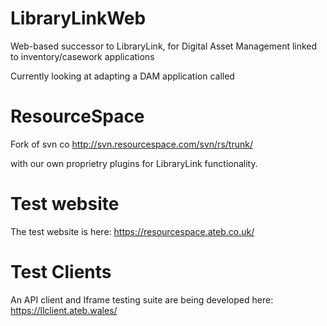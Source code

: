 
# LibraryLinkWeb

Web-based successor to LibraryLink, for Digital Asset Management linked to inventory/casework applications


Currently looking at adapting a DAM application called

# ResourceSpace
Fork of svn co http://svn.resourcespace.com/svn/rs/trunk/

with our own proprietry plugins for LibraryLink functionality.


# Test website
The test website is here: <https://resourcespace.ateb.co.uk/>

# Test Clients
An API client and Iframe testing suite are being developed here: <https://llclient.ateb.wales/>
